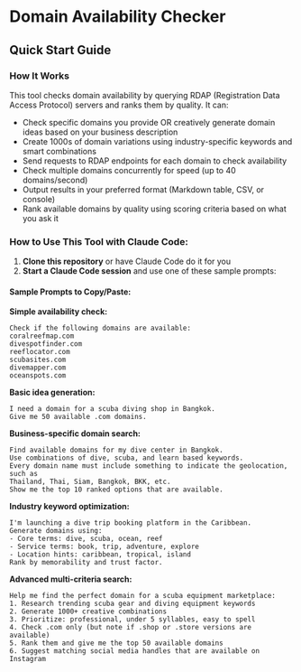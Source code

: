 # Domain Availability Checker

## Quick Start Guide

### How It Works

This tool checks domain availability by querying RDAP (Registration Data Access Protocol) servers and ranks them by quality. It can:
- Check specific domains you provide OR creatively generate domain ideas based on your business description
- Create 1000s of domain variations using industry-specific keywords and smart combinations
- Send requests to RDAP endpoints for each domain to check availability
- Check multiple domains concurrently for speed (up to 40 domains/second)
- Output results in your preferred format (Markdown table, CSV, or console)
- Rank available domains by quality using scoring criteria based on what you ask it

### How to Use This Tool with Claude Code:

1. **Clone this repository** or have Claude Code do it for you
2. **Start a Claude Code session** and use one of these sample prompts:

#### Sample Prompts to Copy/Paste:

**Simple availability check:**
```
Check if the following domains are available:
coralreefmap.com
divespotfinder.com
reeflocator.com
scubasites.com
divemapper.com
oceanspots.com
```

**Basic idea generation:**
```
I need a domain for a scuba diving shop in Bangkok. 
Give me 50 available .com domains.
```

**Business-specific domain search:**
```
Find available domains for my dive center in Bangkok. 
Use combinations of dive, scuba, and learn based keywords.
Every domain name must include something to indicate the geolocation, such as
Thailand, Thai, Siam, Bangkok, BKK, etc.
Show me the top 10 ranked options that are available.
```

**Industry keyword optimization:**
```
I'm launching a dive trip booking platform in the Caribbean. 
Generate domains using:
- Core terms: dive, scuba, ocean, reef
- Service terms: book, trip, adventure, explore
- Location hints: caribbean, tropical, island
Rank by memorability and trust factor.
```

**Advanced multi-criteria search:**
```
Help me find the perfect domain for a scuba equipment marketplace:
1. Research trending scuba gear and diving equipment keywords
2. Generate 1000+ creative combinations
3. Prioritize: professional, under 5 syllables, easy to spell
4. Check .com only (but note if .shop or .store versions are available)
5. Rank them and give me the top 50 available domains
6. Suggest matching social media handles that are available on Instagram
```